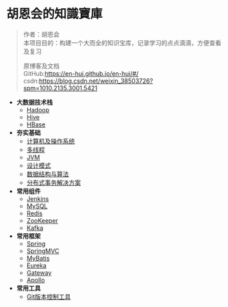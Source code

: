 # 胡恩会的知識寶庫

> 作者：胡恩会   
> 本项目目的：构建一个大而全的知识宝库，记录学习的点点滴滴，方便查看及复习    
> 
> 原博客及文档   
> GitHub:https://en-hui.github.io/en-hui/#/   
> csdn:https://blog.csdn.net/weixin_38503726?spm=1010.2135.3001.5421   

- **大数据技术栈**
  - [Hadoop](大数据技术栈/Hadoop/)
  - [Hive](大数据技术栈/Hive/)
  - [HBase](大数据技术栈/HBase/)
- **夯实基础**
  - [计算机及操作系统](夯实基础/计算机及操作系统/)
  - [多线程](夯实基础/多线程/)
  - [JVM](夯实基础/JVM/)
  - [设计模式](夯实基础/设计模式/)
  - [数据结构与算法](夯实基础/数据结构与算法/)
  - [分布式事务解决方案](夯实基础/分布式事务解决方案/)
- **常用组件**
  - [Jenkins](常用组件/Jenkins/)
  - [MySQL](常用组件/MySQL/)
  - [Redis](常用组件/Redis/)
  - [ZooKeeper](常用组件/ZooKeeper/)
  - [Kafka](常用组件/Kafka/)
- **常用框架**
  - [Spring](常用框架/Spring/README.md)
  - [SpringMVC](常用框架/SpringMVC/)
  - [MyBatis](常用框架/MyBatis/)
  - [Eureka](常用框架/Eureka/)
  - [Gateway](常用框架/Gateway/)
  - [Apollo](常用框架/Apollo/)
- **常用工具**
  - [Git版本控制工具](常用工具/Git/README.md)

